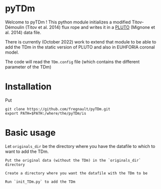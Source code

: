 # pyTDm


Welcome to pyTDm ! This python module initializes a modified Titov-Démoulin
(Titov et al. 2014) flux rope and writes it in a
[PLUTO](http://plutocode.ph.unito.it/) (Mignone et al. 2014) data file. 

There is currently (October 2022) work to extend that module to be able to
add the TDm in the static version of PLUTO and also in EUHFORIA coronal model.

The code will read the `TDm.config` file (which contains the different parameter of the TDm)

# Installation

Put
```
git clone https://github.com/fregnault/pyTDm.git
export PATH=$PATH:/where/the/pyTDm/is
```

# Basic usage

Let `originals_dir` be the directory where you have the datafile to which to want
to add the TDm. 
    
    Put the original data (without the TDm) in the `originals_dir` directory

    Create a directory where you want the datafile with the TDm to be

    Run `init_TDm.py` to add the TDm


